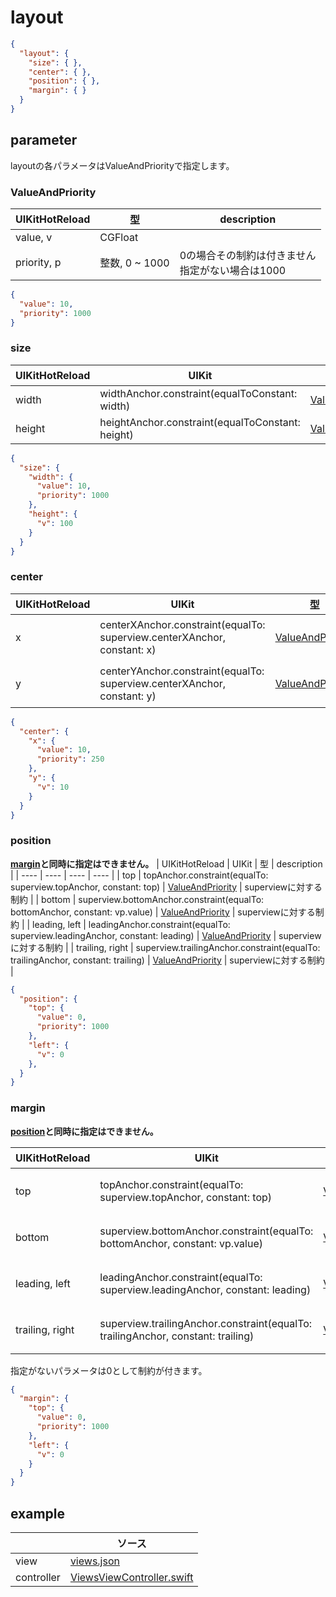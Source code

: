 # layout

```json
{
  "layout": {
    "size": { },
    "center": { },
    "position": { },
    "margin": { }
  }
}
```

## parameter

layoutの各パラメータはValueAndPriorityで指定します。

### ValueAndPriority

|  UIKitHotReload | 型 | description |
| ---- | ---- | ---- |
| value, v | CGFloat |  |
| priority, p | 整数, 0 ~ 1000 | 0の場合その制約は付きません <br> 指定がない場合は1000 |

```json
{
  "value": 10,
  "priority": 1000
}
```

### size

|  UIKitHotReload | UIKit  | 型 | description |
| ---- | ---- | ---- | ---- |
| width | widthAnchor.constraint(equalToConstant: width) | [ValueAndPriority](#ValueAndPriority) | |
| height | heightAnchor.constraint(equalToConstant: height) | [ValueAndPriority](#ValueAndPriority) | |


```json
{
  "size": {
    "width": {
      "value": 10,
      "priority": 1000
    },
    "height": {
      "v": 100
    }
  }
}
```

### center

|  UIKitHotReload | UIKit  | 型 | description |
| ---- | ---- | ---- | ---- |
| x | centerXAnchor.constraint(equalTo: superview.centerXAnchor, constant: x) | [ValueAndPriority](#ValueAndPriority) | superviewに対する制約 |
| y | centerYAnchor.constraint(equalTo: superview.centerXAnchor, constant: y) | [ValueAndPriority](#ValueAndPriority) | superviewに対する制約 |

```json
{
  "center": {
    "x": {
      "value": 10,
      "priority": 250
    },
    "y": {
      "v": 10
    }
  }
}
```

### position
__[margin](#Margin)と同時に指定はできません。__
|  UIKitHotReload | UIKit  | 型 | description |
| ---- | ---- | ---- | ---- |
| top | topAnchor.constraint(equalTo: superview.topAnchor, constant: top) | [ValueAndPriority](#ValueAndPriority) | superviewに対する制約 |
| bottom | superview.bottomAnchor.constraint(equalTo: bottomAnchor, constant: vp.value) | [ValueAndPriority](#ValueAndPriority) | superviewに対する制約 |
| leading, left | leadingAnchor.constraint(equalTo: superview.leadingAnchor, constant: leading) | [ValueAndPriority](#ValueAndPriority) | superviewに対する制約 |
| trailing, right | superview.trailingAnchor.constraint(equalTo: trailingAnchor, constant: trailing) | [ValueAndPriority](#ValueAndPriority) | superviewに対する制約 |

```json
{
  "position": {
    "top": {
      "value": 0,
      "priority": 1000
    },
    "left": {
      "v": 0
    },
  }
}
```

### margin
__[position](#Position)と同時に指定はできません。__

|  UIKitHotReload | UIKit  | 型 | description |
| ---- | ---- | ---- | ---- |
| top | topAnchor.constraint(equalTo: superview.topAnchor, constant: top) | [ValueAndPriority](#ValueAndPriority) | superviewに対する制約 |
| bottom | superview.bottomAnchor.constraint(equalTo: bottomAnchor, constant: vp.value) | [ValueAndPriority](#ValueAndPriority) | superviewに対する制約 |
| leading, left | leadingAnchor.constraint(equalTo: superview.leadingAnchor, constant: leading) | [ValueAndPriority](#ValueAndPriority) | superviewに対する制約 |
| trailing, right | superview.trailingAnchor.constraint(equalTo: trailingAnchor, constant: trailing) | [ValueAndPriority](#ValueAndPriority) | superviewに対する制約 |

指定がないパラメータは0として制約が付きます。

```json
{
  "margin": {
    "top": {
      "value": 0,
      "priority": 1000
    },
    "left": {
      "v": 0
    }
  }
}
```

## example

| | ソース |
| ---- | ---- | 
| view | [views.json](https://github.com/sakiyamaK/UIKitHotReload/blob/main/Example/UIKitHotReload/views/views.json) |
| controller | [ViewsViewController.swift](https://github.com/sakiyamaK/UIKitHotReload/blob/main/Example/UIKitHotReload/ViewController/ViewsViewController.swift) |

